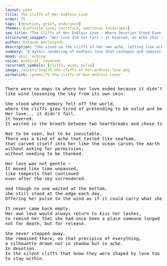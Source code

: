 ```yaml
---
layout: poem
title: The Cliffs of Her Endless Love
order: 75
tags: [devotion, grief, endurance]
themes: [infinite love, sacrifice, emotional landscapes]
seo_title: "The Cliffs of Her Endless Love — Where Devotion Stood Even When No One Waited Below"
structured_snippet: "Her love did not fall — it hovered, an ache that chose to stay where memory unraveled."
author: Ratanah Aerlavynah
description: "She stood on the cliffs of her own ache, letting love echo back into her — infinite, stormlike, uncontained."
summary: "A mythic rendering of endless love that reshapes and remains, even in the absence of its destination."
mood: epic, aching
voice: mythical, reverent
recurrent_symbols: [cliffs, wind, pulse]
image: /assets/img/75-the-cliffs-of-her-endless-love.png
permalink: /poems/75-the-cliffs-of-her-endless-love/
---
```


<pre>
There were no maps to where her love ended because it didn’t. It only unraveled... 
like wind loosening the sky from its own skin.

She stood where memory fell off the world, 
where the cliffs grew tired of pretending to be solid and began to crumble into hush.
Her love... it didn’t fall. 
It hovered. 
It waited in the breath between two heartbreaks and chose to stay.

Not to be seen, but to be inevitable.
There was a kind of ache that tasted like seafoam, 
that carved itself into her like the ocean carves the earth 
without asking for permission, 
without needing to be thanked.

Her love was not gentle ~
It moved like time unpaused,
like tempests that continued
even after the sky surrendered.

And though no one waited at the bottom, 
she still stood at the edge each day, 
Offering her pulse to the wind as if it could carry what she could not speak.

It never came back empty.
Her own love would always return to kiss her lashes, 
to remind her that she had once been a place someone longed to fall from... 
not for death, but for release.

She never stepped away. 
She remained there, on that precipice of everything, 
a silhouette drawn not in shadow but in ache. 
In devotion. 
In the silent cliffs that know they were shaped by love too vast,
to stay within.
</pre>
